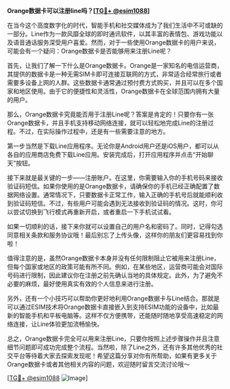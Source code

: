 **Orange数据卡可以注册line吗？[[TG💪+ @esim1088](https://t.me/s/esim1088)]**

在当今这个高度数字化的时代，智能手机和社交媒体成为了我们生活中不可或缺的一部分。Line作为一款风靡全球的即时通讯软件，以其丰富的表情包、游戏功能以及语音通话服务深受用户喜爱。然而，对于一些使用Orange数据卡的用户来说，可能会有一个疑问：Orange数据卡是否能够用来注册Line呢？

首先，让我们了解一下什么是Orange数据卡。Orange是一家知名的电信运营商，其提供的数据卡是一种无需SIM卡即可连接互联网的方式，非常适合经常旅行或者需要多设备上网的人群。这些数据卡通常通过预付费方式购买，并且可以在多个国家和地区使用。由于它的便捷性和灵活性，Orange数据卡在全球范围内拥有大量的用户。

那么，Orange数据卡究竟能否用于注册Line呢？答案是肯定的！只要你有一张Orange数据卡，并且手机支持移动网络连接，就可以轻松地完成Line的注册过程。不过，在实际操作过程中，还是有一些需要注意的地方。

第一步当然是下载Line应用程序。无论你是Android用户还是iOS用户，都可以从各自的应用商店免费下载Line应用。安装完成后，打开应用程序并点击“开始聊天”按钮。

接下来就是最关键的一步——注册账户。在这里，你需要输入你的手机号码来接收验证码短信。如果你使用的是Orange数据卡，请确保你的手机已经正确配置了数据网络设置。通常情况下，只要数据卡正常工作，输入正确的手机号后就能顺利收到验证码短信。不过，有些用户可能会遇到无法接收到验证码的情况。这时，你可以尝试切换到飞行模式再重新开启，或者重启一下手机试试看。

如果一切顺利的话，接下来你就可以设置自己的用户名和密码了。同时，记得勾选同意相关条款和服务协议哦！最后别忘了上传头像，这样你的朋友们更容易找到你啦！

值得注意的是，虽然Orange数据卡本身并没有任何限制阻止它被用来注册Line，但每个国家或地区的政策可能有所不同。例如，在某些地区，运营商可能会对国际号码进行限制，因此建议你在注册之前先确认当地的具体规定。此外，为了避免不必要的麻烦，最好使用真实有效的个人信息来进行注册。

另外，还有一个小技巧可以帮助你更好地利用Orange数据卡与Line结合。那就是可以通过ESIM技术将Orange数据卡直接嵌入到支持ESIM功能的设备中，比如最新的智能手机和平板电脑等。这样不仅方便携带，还能随时随地享受高速稳定的网络连接，让Line体验更加流畅愉快。

总之，Orange数据卡完全可以用来注册Line，只要你按照上述步骤操作并且注意细节问题即可成功完成整个流程。当然啦，除了Line之外，还有许多其他优秀的社交平台等待着大家去探索发现呢！希望这篇分享对你有所帮助，如果有更多关于Orange数据卡或者其他相关内容的问题，欢迎随时留言交流讨论哦～

[[TG💪+ @esim1088](https://t.me/s/esim1088) ![Image](https://i.postimg.cc/4NQfJmqS/Snipaste-2025-05-13-00-14-12.png)]